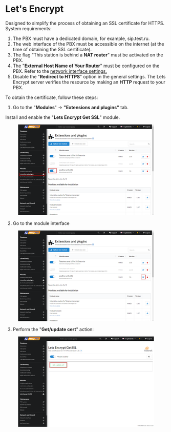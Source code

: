 # Let's Encrypt

Designed to simplify the process of obtaining an SSL certificate for HTTPS. System requirements:

1. The PBX must have a dedicated domain, for example, sip.test.ru.
2. The web interface of the PBX must be accessible on the internet (at the time of obtaining the SSL certificate).
3. The flag "This station is behind a **NAT router**" must be activated on the PBX.
4. The "**External Host Name of Your Router**" must be configured on the PBX. Refer to the [network interface settings.](../../manual/connectivity/network.md)
5. Disable the "**Redirect to HTTPS**" option in the general settings. The Lets Encrypt server verifies the resource by making an **HTTP** request to your PBX.

To obtain the certificate, follow these steps:

1. Go to the "**Modules**" -> **"Extensions and plugins"** tab.

Install and enable the "**Lets Encrypt Get SSL**" module.

<figure><img src="../../.gitbook/assets/1 (10).png" alt=""><figcaption></figcaption></figure>

2. Go to the module interface

<figure><img src="../../.gitbook/assets/2.png" alt=""><figcaption></figcaption></figure>

3. Perform the "**Get/update cert**" action:

<figure><img src="../../.gitbook/assets/3 (27).png" alt=""><figcaption></figcaption></figure>
